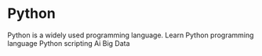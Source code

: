 # Python
Python is a widely used programming language.
Learn Python programming language 
Python scripting
Ai
Big Data
